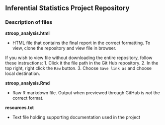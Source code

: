 ## Inferential Statistics Project Repository

### Description of files

__stroop_analysis.html__
  * HTML file that contains the final report in the correct formatting. To view, clone the repository and view file in browser. 
  
  If you wish to view file without downloading the entire repository, follow these instructions:
     1. Click it the file path in the Git Hub repository.
     2. In the top right, right click the `Raw` button.
     3. Choose `Save link as` and choose local destination.

__stroop_analysis.Rmd__
  * Raw R markdown file. Output when previewed through GitHub is _not_ the correct format.
  
__resources.txt__
  * Text file holding supporting documentation used in the project
